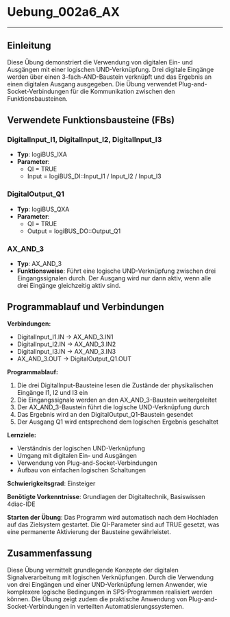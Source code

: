 # Uebung_002a6_AX

* * * * * * * * * *

## Einleitung
Diese Übung demonstriert die Verwendung von digitalen Ein- und Ausgängen mit einer logischen UND-Verknüpfung. Drei digitale Eingänge werden über einen 3-fach-AND-Baustein verknüpft und das Ergebnis an einen digitalen Ausgang ausgegeben. Die Übung verwendet Plug-and-Socket-Verbindungen für die Kommunikation zwischen den Funktionsbausteinen.

## Verwendete Funktionsbausteine (FBs)

### DigitalInput_I1, DigitalInput_I2, DigitalInput_I3
- **Typ**: logiBUS_IXA
- **Parameter**: 
  - QI = TRUE
  - Input = logiBUS_DI::Input_I1 / Input_I2 / Input_I3

### DigitalOutput_Q1
- **Typ**: logiBUS_QXA
- **Parameter**:
  - QI = TRUE
  - Output = logiBUS_DO::Output_Q1

### AX_AND_3
- **Typ**: AX_AND_3
- **Funktionsweise**: Führt eine logische UND-Verknüpfung zwischen drei Eingangssignalen durch. Der Ausgang wird nur dann aktiv, wenn alle drei Eingänge gleichzeitig aktiv sind.

## Programmablauf und Verbindungen

**Verbindungen:**
- DigitalInput_I1.IN → AX_AND_3.IN1
- DigitalInput_I2.IN → AX_AND_3.IN2  
- DigitalInput_I3.IN → AX_AND_3.IN3
- AX_AND_3.OUT → DigitalOutput_Q1.OUT

**Programmablauf:**
1. Die drei DigitalInput-Bausteine lesen die Zustände der physikalischen Eingänge I1, I2 und I3 ein
2. Die Eingangssignale werden an den AX_AND_3-Baustein weitergeleitet
3. Der AX_AND_3-Baustein führt die logische UND-Verknüpfung durch
4. Das Ergebnis wird an den DigitalOutput_Q1-Baustein gesendet
5. Der Ausgang Q1 wird entsprechend dem logischen Ergebnis geschaltet

**Lernziele:**
- Verständnis der logischen UND-Verknüpfung
- Umgang mit digitalen Ein- und Ausgängen
- Verwendung von Plug-and-Socket-Verbindungen
- Aufbau von einfachen logischen Schaltungen

**Schwierigkeitsgrad**: Einsteiger

**Benötigte Vorkenntnisse**: Grundlagen der Digitaltechnik, Basiswissen 4diac-IDE

**Starten der Übung**: Das Programm wird automatisch nach dem Hochladen auf das Zielsystem gestartet. Die QI-Parameter sind auf TRUE gesetzt, was eine permanente Aktivierung der Bausteine gewährleistet.

## Zusammenfassung
Diese Übung vermittelt grundlegende Konzepte der digitalen Signalverarbeitung mit logischen Verknüpfungen. Durch die Verwendung von drei Eingängen und einer UND-Verknüpfung lernen Anwender, wie komplexere logische Bedingungen in SPS-Programmen realisiert werden können. Die Übung zeigt zudem die praktische Anwendung von Plug-and-Socket-Verbindungen in verteilten Automatisierungssystemen.